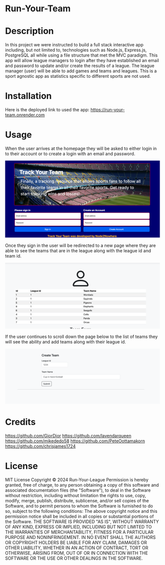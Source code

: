 # Run-Your-Team

# Description

In this project we were instructed to build a full stack interactive app including, but not limited to, technologies such as Node.js, Express.js, PostgreSQL all while using a file structure that met the MVC paradigm. This app will allow league managers to login after they have established an email and password to update and/or create the results of a league. The league manager (user) will be able to add games and teams and leagues. This is a sport agnostic app as statistics specific to different sports are not used.

# Installation

Here is the deployed link to used the app: https://run-your-team.onrender.com

# Usage

When the user arrives at the homepage they will be asked to either login in to their account or to create a login with an email and password.

![RYT Homepage](<public/phyllisTest/images/RYT Homepage.png>)

Once they sign in the user will be redirected to a new page where they are able to see the teams that are in the league along with the league id and team id.

![RYT Team Display](<public/phyllisTest/images/RYT Team Display.png>)

If the user continues to scroll down the page below to the list of teams they will see the ability and add teams along with their league id.

![RYT Add Teams](<public/phyllisTest/images/RYT Add Team.png>)

# Credits

https://github.com/GiorDior
https://github.com/lavendarqueen
https://github.com/mikededo58
https://github.com/PeteOottamakorn
https://github.com/chrisjames1724

# License

MIT License
Copyright © 2024 Run-Your-League
Permission is hereby granted, free of charge, to any person obtaining a copy of this software and associated documentation files (the "Software"), to deal in the Software without restriction, including without limitation the rights to use, copy, modify, merge, publish, distribute, sublicense, and/or sell copies of the Software, and to permit persons to whom the Software is furnished to do so, subject to the following conditions:
The above copyright notice and this permission notice shall be included in all copies or substantial portions of the Software.
THE SOFTWARE IS PROVIDED "AS IS", WITHOUT WARRANTY OF ANY KIND, EXPRESS OR IMPLIED, INCLUDING BUT NOT LIMITED TO THE WARRANTIES OF MERCHANTABILITY, FITNESS FOR A PARTICULAR PURPOSE AND NONINFRINGEMENT. IN NO EVENT SHALL THE AUTHORS OR COPYRIGHT HOLDERS BE LIABLE FOR ANY CLAIM, DAMAGES OR OTHER LIABILITY, WHETHER IN AN ACTION OF CONTRACT, TORT OR OTHERWISE, ARISING FROM, OUT OF OR IN CONNECTION WITH THE SOFTWARE OR THE USE OR OTHER DEALINGS IN THE SOFTWARE.
